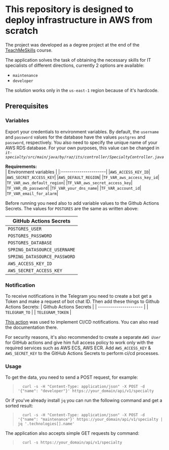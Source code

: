 # This repository is designed to deploy infrastructure in AWS from scratch

The project was developed as a degree project at the end of the [TeachMeSkills](https://teachmeskills.by/kursy-programmirovaniya/kursy-dev-ops-online?utm_source=google&utm_medium=cpc&utm_campaign=s_devops&utm_content=ad1&utm_term=%2Bdevops%20%2B%D0%BA%D1%83%D1%80%D1%81%D1%8B&roistat=google4_g_102404084552_439370431586_%2Bdevops%20%2B%D0%BA%D1%83%D1%80%D1%81%D1%8B&roistat_referrer=&roistat_pos=&gclid=CjwKCAiAp8iMBhAqEiwAJb94z_rbVRBa8hSMzZPK6v6K0gGnbP1A5UFcDoZVxw4qoLg8WwdZh7hTChoCPY8QAvD_BwE) course.  

The application solves the task of obtaining the necessary skills for IT specialists of different directions, currently 2 options are available:

* `maintenance`
* `developer`

The solution works only in the `us-east-1` region because of it's hardcode.

## Prerequisites

### Variables

Export your credentials to environment variables.
By default, the `username` and `password` values for the database have the values `postgres` and `password`, respectively. You also need to specify the unique name of your AWS RDS database. For your own purposes, this value can be changed in *`it-specialty/src/main/java/by/raz/its/controller/SpecialtyController.java`*

**Requirements:**  
| Environment variables |
|:----------------------|
|`AWS_ACCESS_KEY_ID`|
|`AWS_SECRET_ACCESS_KEY`|
|`AWS_DEFAULT_REGION`|
|`TF_VAR_aws_access_key_id`|
|`TF_VAR_aws_default_region`|
|`TF_VAR_aws_secret_access_key`|
|`TF_VAR_db_password`|
|`TF_VAR_your_dns_name`|
|`TF_VAR_account_id`|
|`TF_VAR_email_for_alarm`|

Before running you need also to add variable values to the Github Actions Secrets. The values for `POSTGRES` are the same as written above:

| GitHub Actions Secrets |
| ------------------------ |
| `POSTGRES_USER` |
| `POSTGRES_PASSWORD` |
| `POSTGRES_DATABASE` |
| `SPRING_DATASOURCE_USERNAME` |
|`SPRING_DATASOURCE_PASSWORD`|
| `AWS_ACCESS_KEY_ID` |
| `AWS_SECRET_ACCESS_KEY` |

### Notification

To receive notifications in the Telegram you need to create a bot get a Token and make a request of bot chat ID. Then add these things to Github Actions Secrets:
| Github Actions Secrets |
| ---------------------- |
| `TELEGRAM_TO` |
| `TELEGRAM_TOKEN` |

[This action](https://github.com/appleboy/telegram-action) was used to implement CI/CD notifications. You can also read the documentation there.

For security reasons, it's also recommended to create a separate *`AWS User`* for GitHub actions and give him full access policy to work only with the required services such as AWS ECS, AWS ECR. Add `AWS_ACCESS_KEY` & `AWS_SECRET_KEY` to the GitHub Actions Secrets to perform ci/cd processes.

### Usage

To get the data, you need to send a POST request, for example:
>       curl -s -H "Content-Type: application/json" -X POST -d '{"name": "developer"}' https://your_domain/api/v1/specialty
Or if you've already install `jq` you can run the following command and get a sorted result:
>       curl -s -H "Content-Type: application/json" -X POST -d '{"name": "maintenance"}' https://your_domain/api/v1/specialty | jq '.technologies[].name'
The application also accepts simple GET requests by command:
>       curl -s https://your_domain/api/v1/specialty